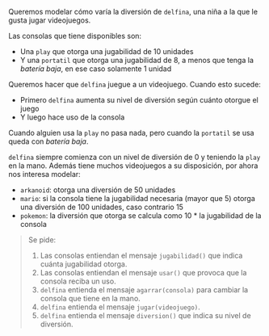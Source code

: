 Queremos modelar cómo varía la diversión de `delfina`, una niña a la que le gusta jugar videojuegos.

Las consolas que tiene disponibles son:

- Una `play` que otorga una jugabilidad de 10 unidades
- Y una `portatil` que otorga una jugabilidad de 8, a menos que tenga la _batería baja_, en ese caso solamente 1 unidad


Queremos hacer que `delfina` juegue a un videojuego. Cuando esto sucede:

- Primero `delfina` aumenta su nivel de diversión según cuánto otorgue el juego
- Y luego hace uso de la consola

Cuando alguien usa la `play` no pasa nada, pero cuando la `portatil` se usa queda con _batería baja_.


`delfina` siempre comienza con un nivel de diversión de 0 y teniendo la `play` en la mano. Además tiene muchos videojuegos a su disposición, por ahora nos interesa modelar:

- `arkanoid`: otorga una diversión de 50 unidades
- `mario`: si la consola tiene la jugabilidad necesaria (mayor que 5) otorga una diversión de 100 unidades, caso contrario 15
- `pokemon`: la diversión que otorga se calcula como 10 * la jugabilidad de la consola


> Se pide:
>
> 1. Las consolas entiendan el mensaje `jugabilidad()` que indica cuánta jugabilidad otorga.
> 2. Las consolas entiendan el mensaje `usar()` que provoca que la consola reciba un uso.
> 3. `delfina` entienda el mensaje `agarrar(consola)` para cambiar la consola que tiene en la mano.
> 4. `delfina` entienda el mensaje `jugar(videojuego)`.
> 5. `delfina` entienda el mensaje `diversion()` que indica su nivel de diversión.
